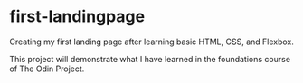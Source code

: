 # first-landingpage
Creating my first landing page after learning basic HTML, CSS, and Flexbox.

This project will demonstrate what I have learned in the foundations course of The Odin Project. 